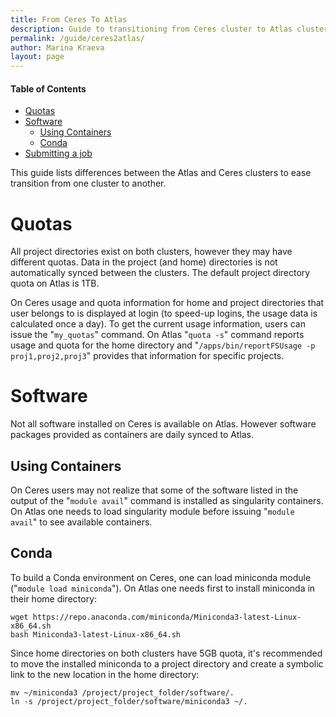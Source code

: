```yaml
---
title: From Ceres To Atlas
description: Guide to transitioning from Ceres cluster to Atlas cluster
permalink: /guide/ceres2atlas/
author: Marina Kraeva
layout: page
---
```


#### Table of Contents
* [Quotas](#quotas)
* [Software](#software)
  * [Using Containers](#using-containers)
  * [Conda](#conda) 
* [Submitting a job](#submitting-a-job)

This guide lists differences between the Atlas and Ceres clusters to ease transition from one cluster to another.

# Quotas

All project directories exist on both clusters, however they may have different quotas. Data in the project (and home) directories is not automatically synced between the clusters. The default project directory quota on Atlas is 1TB. 

On Ceres usage and quota information for home and project directories that user belongs to is displayed at login (to speed-up logins, the usage data is calculated once a day). To get the current usage information, users can issue the "`my_quotas`" command. On Atlas "`quota -s`" command reports usage and quota for the home directory and "`/apps/bin/reportFSUsage -p proj1,proj2,proj3`" provides that information for specific projects.

# Software

Not all software installed on Ceres is available on Atlas. However software packages provided as containers are daily synced to Atlas.

## Using Containers

On Ceres users may not realize that some of the software listed in the output of the "`module avail`" command is installed as singularity containers. On Atlas one needs to load singularity module before issuing "`module avail`" to see available containers.

## Conda

To build a Conda environment on Ceres, one can load miniconda module ("`module load miniconda`"). On Atlas one needs first to install miniconda in their home directory:

```
wget https://repo.anaconda.com/miniconda/Miniconda3-latest-Linux-x86_64.sh
bash Miniconda3-latest-Linux-x86_64.sh
```

Since home directories on both clusters have 5GB quota, it's recommended to move the installed miniconda to a project directory and create a symbolic link to the new location in the home directory:

```
mv ~/miniconda3 /project/project_folder/software/.
ln -s /project/project_folder/software/miniconda3 ~/.
```

